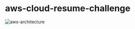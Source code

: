 # aws-cloud-resume-challenge
![aws-architecture](https://github.com/rishabkumar7/aws-cloud-resume-challenge/blob/main/img/AWS-Architecture-Cloud-resume-challenge.png?raw=true)  
